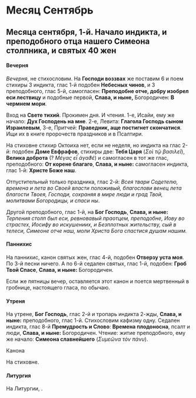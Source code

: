 
# Месяц Сентябрь

## Месяца сентября, 1-й. Начало индикта, и преподобного отца нашего Симеона столпника, и святых 40 жен

#### Вечерня

*Вечерня*, не стихословим. На **Господи воззвах** же поставим 6 и
поем стихиры 3 индикта, глас 1-й подобен **Небесных чинов**,
и 3 преподобного, глас 5-й, самогласен: **Преподобне отче, добру изобрел 
еси лествицу** и подобные первой, **Слава, и ныне,** Богородичен: 
**В чермнем мори**.

Вход на **Свете тихий**. Прокимен дня. И чтения. 1-е, Исайи, ему же начало: 
**Дух Господень на мне**. 2-е, Левита: **Глагола Господь сыном Израилевым**, 
3-е, Притчей: **Праведник, аще постигнет скончатися**. Ищи их в книге 
пророчеств праздников и в Псалтири. 

На стиховне стихир Октоиха нет, если не неделя, но индикта на глас 2-й: 
подобен **Доме Евфрафов**, стихиры две: **Тебя Царя** (*Σοὶ τῷ βασιλεῖ*), 
**Велика доброта** (? *Μέγας εἶ ἀγαϑέ*) и самогласен в тот же глас, преподобного: 
**От корене благаго**, **Слава, и ныне:** самогласен индикта, глас 1-й: 
**Христе Боже наш**.

Отпустительный только праздника, глас 2-й: *Всея твари Содетелю, времена 
и лета во Своей власти положивый, благослови венец лета благости Твоея, 
Господи, сохраняя в мире люди и град Твой, молитвами Богородицы, и спаси ны*. 

Другой преподобного, глас 1-й, на **Бог Господь**, **Слава, и ныне:** *Терпения 
столп был еси, ревновавый праотцем, преподобне, Иову во страстех, Иосифу во 
искушениих, и Безплотных жительству, сый в телеси, Симеоне отче наш, моли 
Христа Бога спастися душам нашим.*

#### Паннихис

На паннихис, канон святых жен, глас 4-й, подобен **Отверзу уста моя**. 
По 3-й песни ничего. А по 6-й седален святых, глас 1-й, подобен: 
**Гроб Твой Спасе**, **Слава, и ныне:** Богородичен.

Если же пятницы вечер, оставляется этот канон и поется мертвенный в гробнице, 
настоящего гласа, по обычаю.

#### Утреня

На утрене, **Бог Господь**, глас 2-й и тропарь индикта 2-жды, **Слава, и ныне:**
преподобного, глас 1-й. Стихословим кафизму одну. Седален индикта, глас 8-й 
**Премудрость и Слово**: **Времена плодоносна**, псалт и люди, **Слава, и ныне:** 
Богородичен. Чтение: житие преподобного, ему же начало: **Симеона славнейшего** 
(*Συμεῶνα τὸν πάνυ*).

Канона

На стиховне.

#### Литургия

На Литургии, .
